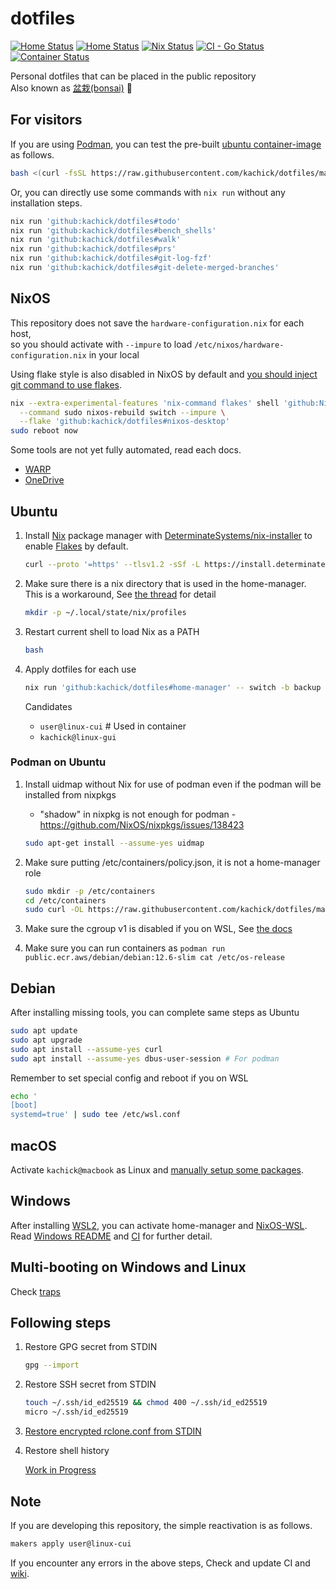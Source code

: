 # dotfiles

[![Home Status](https://github.com/kachick/dotfiles/actions/workflows/ci-home.yml/badge.svg?branch=main)](https://github.com/kachick/dotfiles/actions/workflows/ci-home.yml?query=branch%3Amain+)
[![Home Status](https://github.com/kachick/dotfiles/actions/workflows/windows.yml/badge.svg?branch=main)](https://github.com/kachick/dotfiles/actions/workflows/windows.yml?query=branch%3Amain+)
[![Nix Status](https://github.com/kachick/dotfiles/actions/workflows/ci-nix.yml/badge.svg?branch=main)](https://github.com/kachick/dotfiles/actions/workflows/ci-nix.yml?query=branch%3Amain+)
[![CI - Go Status](https://github.com/kachick/dotfiles/actions/workflows/ci-go.yml/badge.svg?branch=main)](https://github.com/kachick/dotfiles/actions/workflows/ci-go.yml?query=branch%3Amain+)
[![Container Status](https://github.com/kachick/dotfiles/actions/workflows/container.yml/badge.svg?branch=main)](https://github.com/kachick/dotfiles/actions/workflows/container.yml?query=branch%3Amain+)

Personal dotfiles that can be placed in the public repository\
Also known as [盆栽(bonsai)](https://en.wikipedia.org/wiki/Bonsai) 🌳

## For visitors

If you are using [Podman](https://podman.io/), you can test the pre-built [ubuntu container-image](containers) as follows.

```bash
bash <(curl -fsSL https://raw.githubusercontent.com/kachick/dotfiles/main/containers/sandbox-with-ghcr.bash) latest
```

Or, you can directly use some commands with `nix run` without any installation steps.

```bash
nix run 'github:kachick/dotfiles#todo'
nix run 'github:kachick/dotfiles#bench_shells'
nix run 'github:kachick/dotfiles#walk'
nix run 'github:kachick/dotfiles#prs'
nix run 'github:kachick/dotfiles#git-log-fzf'
nix run 'github:kachick/dotfiles#git-delete-merged-branches'
```

## NixOS

This repository does not save the `hardware-configuration.nix` for each host,\
so you should activate with `--impure` to load `/etc/nixos/hardware-configuration.nix` in your local

Using flake style is also disabled in NixOS by default and [you should inject git command to use flakes](https://www.reddit.com/r/NixOS/comments/18jyd0r/cleanest_way_to_run_git_commands_on_fresh_nixos/).

```bash
nix --extra-experimental-features 'nix-command flakes' shell 'github:NixOS/nixpkgs/nixos-24.05#git' \
  --command sudo nixos-rebuild switch --impure \
  --flake 'github:kachick/dotfiles#nixos-desktop'
sudo reboot now
```

Some tools are not yet fully automated, read each docs.

- [WARP](./nixos/WARP.md)
- [OneDrive](./nixos/OneDrive.md)

## Ubuntu

1. Install [Nix](https://nixos.org/) package manager with [DeterminateSystems/nix-installer](https://github.com/DeterminateSystems/nix-installer) to enable [Flakes](https://nixos.wiki/wiki/Flakes) by default.

   ```bash
   curl --proto '=https' --tlsv1.2 -sSf -L https://install.determinate.systems/nix | sh -s -- install
   ```

1. Make sure there is a nix directory that is used in the home-manager.\
   This is a workaround, See [the thread](https://www.reddit.com/r/Nix/comments/1443k3o/comment/jr9ht5g/?utm_source=reddit&utm_medium=web2x&context=3) for detail

   ```bash
   mkdir -p ~/.local/state/nix/profiles
   ```

1. Restart current shell to load Nix as a PATH

   ```bash
   bash
   ```

1. Apply dotfiles for each use

   ```bash
   nix run 'github:kachick/dotfiles#home-manager' -- switch -b backup --flake 'github:kachick/dotfiles#user@linux-cui'
   ```

   Candidates
   - `user@linux-cui` # Used in container
   - `kachick@linux-gui`

### Podman on Ubuntu

1. Install uidmap without Nix for use of podman even if the podman will be installed from nixpkgs

   - "shadow" in nixpkg is not enough for podman - <https://github.com/NixOS/nixpkgs/issues/138423>

   ```bash
   sudo apt-get install --assume-yes uidmap
   ```

1. Make sure putting /etc/containers/policy.json, it is not a home-manager role

   ```bash
   sudo mkdir -p /etc/containers
   cd /etc/containers
   sudo curl -OL https://raw.githubusercontent.com/kachick/dotfiles/main/config/containers/policy.json
   ```

1. Make sure the cgroup v1 is disabled if you on WSL, See [the docs](windows/WSL/README.md)

1. Make sure you can run containers as `podman run public.ecr.aws/debian/debian:12.6-slim cat /etc/os-release`

## Debian

After installing missing tools, you can complete same steps as Ubuntu

```bash
sudo apt update
sudo apt upgrade
sudo apt install --assume-yes curl
sudo apt install --assume-yes dbus-user-session # For podman
```

Remember to set special config and reboot if you on WSL

```bash
echo '
[boot]
systemd=true' | sudo tee /etc/wsl.conf
```

## macOS

Activate `kachick@macbook` as Linux and [manually setup some packages](./darwin/README.md).

## Windows

After installing [WSL2](windows/WSL/README.md), you can activate home-manager and [NixOS-WSL](https://github.com/nix-community/NixOS-WSL).\
Read [Windows README](windows/README.md) and [CI](.github/workflows/windows.yml) for further detail.

## Multi-booting on Windows and Linux

Check [traps](./windows/Multi-booting.md)

## Following steps

1. Restore GPG secret from STDIN

   ```bash
   gpg --import
   ```

1. Restore SSH secret from STDIN

   ```bash
   touch ~/.ssh/id_ed25519 && chmod 400 ~/.ssh/id_ed25519
   micro ~/.ssh/id_ed25519
   ```

1. [Restore encrypted rclone.conf from STDIN](config/rclone.md)

1. Restore shell history

   [Work in Progress](https://github.com/kachick/dotfiles/pull/266)

## Note

If you are developing this repository, the simple reactivation is as follows.

```bash
makers apply user@linux-cui
```

If you encounter any errors in the above steps, Check and update CI and [wiki](https://github.com/kachick/dotfiles/wiki).
